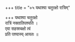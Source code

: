 +++
title = "०५ यथाश्वा चतुरक्षो रात्रिम्"

+++
यथाश्वा चतुरक्षो  
रात्रिं नक्तातिपश्यति ।  
एवा सहस्रचक्षो त्वं  
प्रति पश्यास्य् आयतः ॥